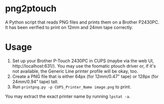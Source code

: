 png2ptouch
==========

A Python script that reads PNG files and prints them on a Brother P2430PC.
It has been verified to print on 12mm and 24mm tape correctly.

Usage
=====
1. Set up your Brother P-Touch 2430PC in CUPS (maybe via the web UI, http://localhost:631/). You may use the foomatic ptouch driver or, if it's not available, the Generic Line printer profile will be okay, too.
2. Create a PNG file that is either 64px (for 12mm/0.47" tape) or 128px (for 24mm/0.94" tape) tall.
3. Run `printpng.py -p CUPS_Printer_Name image.png` to print.

You may extract the exact printer name by running `lpstat -a`.
